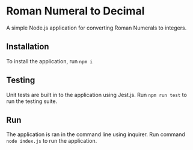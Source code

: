 # Roman Numeral to Decimal

A simple Node.js application for converting Roman Numerals to integers.

## Installation

To install the application, run ```npm i```

## Testing

Unit tests are built in to the application using Jest.js. Run ```npm run test``` to run the testing suite.

## Run

The application is ran in the command line using inquirer. Run command ```node index.js``` to run the application.